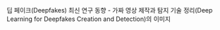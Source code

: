 딥 페이크(Deepfakes) 최신 연구 동향 - 가짜 영상 제작과 탐지 기술 정리(Deep Learning for Deepfakes Creation and Detection)의 이미지 
